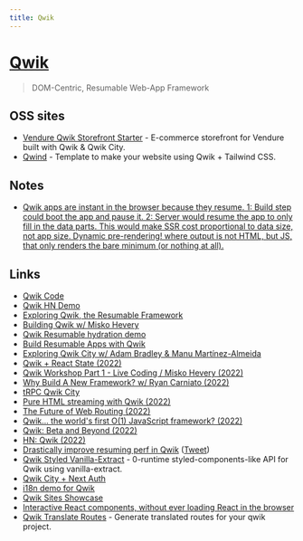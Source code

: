 ```yaml
---
title: Qwik
---
```


# [Qwik](https://qwik.builder.io/)

> DOM-Centric, Resumable Web-App Framework

## OSS sites

- [Vendure Qwik Storefront Starter️](https://github.com/vendure-ecommerce/storefront-qwik-starter) - E-commerce storefront for Vendure built with Qwik & Qwik City.
- [Qwind](https://github.com/onwidget/qwind) - Template to make your website using Qwik + Tailwind CSS.

## Notes

- [Qwik apps are instant in the browser because they resume. 1: Build step could boot the app and pause it. 2: Server would resume the app to only fill in the data parts. This would make SSR cost proportional to data size, not app size. Dynamic pre-rendering! where output is not HTML, but JS, that only renders the bare minimum (or nothing at all).](https://twitter.com/mhevery/status/1552693205136654337)

## Links

- [Qwik Code](https://github.com/BuilderIO/qwik)
- [Qwik HN Demo](https://github.com/ryansolid/qwik-hackernews)
- [Exploring Qwik, the Resumable Framework](https://www.youtube.com/watch?v=gT5NWKZZPQM)
- [Building Qwik w/ Misko Hevery](https://www.youtube.com/watch?v=lY6e7Hw4uVo)
- [Qwik Resumable hydration demo](https://twitter.com/_egoistlily/status/1495002599342620672)
- [Build Resumable Apps with Qwik](https://www.youtube.com/watch?v=_PDpoJUacuc)
- [Exploring Qwik City w/ Adam Bradley & Manu Martínez-Almeida](https://www.youtube.com/watch?v=XoeJisRJjlo)
- [Qwik + React State (2022)](https://www.youtube.com/watch?v=fa6-Mn0Eybg)
- [Qwik Workshop Part 1 - Live Coding / Misko Hevery (2022)](https://www.youtube.com/watch?v=GHbNaDSWUX8)
- [Why Build A New Framework? w/ Ryan Carniato (2022)](https://www.youtube.com/watch?v=NS0thFGqu0E)
- [tRPC Qwik City](https://github.com/gioboa/trpc-qwik-city)
- [Pure HTML streaming with Qwik (2022)](https://www.youtube.com/watch?v=yVOI81GKZBo)
- [The Future of Web Routing (2022)](https://www.youtube.com/watch?v=3t7wqGQKbK4)
- [Qwik… the world's first O(1) JavaScript framework? (2022)](https://www.youtube.com/watch?v=x2eF3YLiNhY)
- [Qwik: Beta and Beyond (2022)](https://www.youtube.com/watch?v=Tfd62DiRTKc)
- [HN: Qwik (2022)](https://news.ycombinator.com/item?id=33170842)
- [Drastically improve resuming perf in Qwik](https://github.com/BuilderIO/qwik/pull/1991) ([Tweet](https://twitter.com/manucorporat/status/1589225367541514240))
- [Qwik Styled Vanilla-Extract](https://github.com/wmertens/qwik-styled-ve) - 0-runtime styled-components-like API for Qwik using vanilla-extract.
- [Qwik City + Next Auth](https://github.com/wmalarski/qwik-next-auth-example)
- [i18n demo for Qwik](https://github.com/mhevery/qwik-i18n)
- [Qwik Sites Showcase](https://qwik.builder.io/showcase/)
- [Interactive React components, without ever loading React in the browser](https://twitter.com/Steve8708/status/1601257653367209984)
- [Qwik Translate Routes](https://github.com/Alexandre-Fernandez/qwik-translate-routes) - Generate translated routes for your qwik project.
